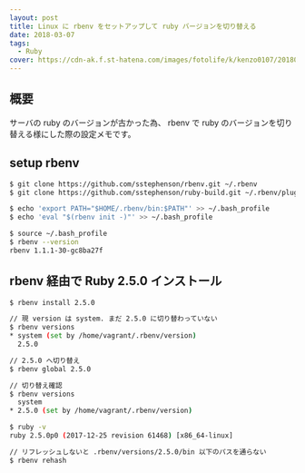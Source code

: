 ```yaml
---
layout: post
title: Linux に rbenv をセットアップして ruby バージョンを切り替える
date: 2018-03-07
tags:
  - Ruby
cover: https://cdn-ak.f.st-hatena.com/images/fotolife/k/kenzo0107/20180307/20180307225204.png
---
```


## 概要

サーバの ruby のバージョンが古かった為、
rbenv で ruby のバージョンを切り替える様にした際の設定メモです。

## setup rbenv

```sh
$ git clone https://github.com/sstephenson/rbenv.git ~/.rbenv
$ git clone https://github.com/sstephenson/ruby-build.git ~/.rbenv/plugins/ruby-build

$ echo 'export PATH="$HOME/.rbenv/bin:$PATH"' >> ~/.bash_profile
$ echo 'eval "$(rbenv init -)"' >> ~/.bash_profile

$ source ~/.bash_profile
$ rbenv --version
rbenv 1.1.1-30-gc8ba27f
```

## rbenv 経由で Ruby 2.5.0 インストール

```sh
$ rbenv install 2.5.0

// 現 version は system. まだ 2.5.0 に切り替わっていない
$ rbenv versions
* system (set by /home/vagrant/.rbenv/version)
  2.5.0

// 2.5.0 へ切り替え
$ rbenv global 2.5.0

// 切り替え確認
$ rbenv versions
  system
* 2.5.0 (set by /home/vagrant/.rbenv/version)

$ ruby -v
ruby 2.5.0p0 (2017-12-25 revision 61468) [x86_64-linux]

// リフレッシュしないと .rbenv/versions/2.5.0/bin 以下のパスを通らない
$ rbenv rehash
```
